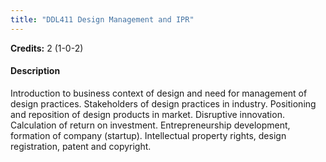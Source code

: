 ```yaml
---
title: "DDL411 Design Management and IPR"
---
```

**Credits:** 2 (1-0-2)

#### Description
Introduction to business context of design and need for management of design practices. Stakeholders of design practices in industry. Positioning and reposition of design products in market. Disruptive innovation. Calculation of return on investment. Entrepreneurship development, formation of company (startup). Intellectual property rights, design registration, patent and copyright.